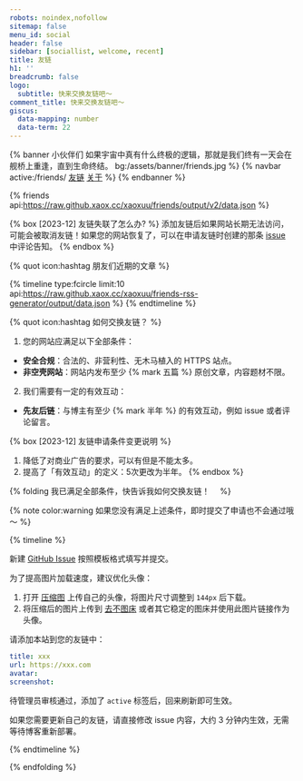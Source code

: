 ```yaml
---
robots: noindex,nofollow
sitemap: false
menu_id: social
header: false
sidebar: [sociallist, welcome, recent]
title: 友链
h1: ''
breadcrumb: false
logo:
  subtitle: 快来交换友链吧～
comment_title: 快来交换友链吧～
giscus:
  data-mapping: number
  data-term: 22
---
```


{% banner 小伙伴们 如果宇宙中真有什么终极的逻辑，那就是我们终有一天会在舰桥上重逢，直到生命终结。 bg:/assets/banner/friends.jpg %}
{% navbar active:/friends/ [友链](/friends/) [关于](/about/) %}
{% endbanner %}

{% friends api:https://raw.github.xaox.cc/xaoxuu/friends/output/v2/data.json %}

{% box [2023-12] 友链失联了怎么办? %}
添加友链后如果网站长期无法访问，可能会被取消友链！如果您的网站恢复了，可以在申请友链时创建的那条 [issue](https://github.com/xaoxuu/friends/issues) 中评论告知。
{% endbox %}

{% quot icon:hashtag 朋友们近期的文章 %}

{% timeline type:fcircle limit:10 api:https://raw.github.xaox.cc/xaoxuu/friends-rss-generator/output/data.json %}
{% endtimeline %}

{% quot icon:hashtag 如何交换友链？ %}

1. 您的网站应满足以下全部条件：
- **安全合规**：合法的、非营利性、无木马植入的 HTTPS 站点。
- **非空壳网站**：网站内发布至少 {% mark 五篇 %} 原创文章，内容题材不限。

2. 我们需要有一定的有效互动：
- **先友后链**：与博主有至少 {% mark 半年 %} 的有效互动，例如 issue 或者评论留言。

{% box [2023-12] 友链申请条件变更说明 %}
1. 降低了对商业广告的要求，可以有但是不能太多。
2. 提高了「有效互动」的定义：5次更改为半年。
{% endbox %}

{% folding 我已满足全部条件，快告诉我如何交换友链！<img no-lazy style="display:inline;height:1em" src="https://gcore.jsdelivr.net/gh/norevi/waline-blobcatemojis@1.0/blobs/ablobcatattentionreverse.png"> %}

{% note color:warning 如果您没有满足上述条件，即时提交了申请也不会通过哦～ %}

{% timeline %}

<!-- node 第一步：新建 Issue -->

新建 [GitHub Issue](https://github.com/xxx/friends/issues/) 按照模板格式填写并提交。

为了提高图片加载速度，建议优化头像：
1. 打开 [压缩图](https://www.yasuotu.com/) 上传自己的头像，将图片尺寸调整到 `144px` 后下载。
2. 将压缩后的图片上传到 [去不图床](https://7bu.top/) 或者其它稳定的图床并使用此图片链接作为头像。

<!-- node 第二步：添加友链并等待管理员审核 -->

请添加本站到您的友链中：

```yaml
title: xxx
url: https://xxx.com
avatar: 
screenshot: 
```

待管理员审核通过，添加了 `active` 标签后，回来刷新即可生效。

如果您需要更新自己的友链，请直接修改 issue 内容，大约 3 分钟内生效，无需等待博客重新部署。

{% endtimeline %}

{% endfolding %}

